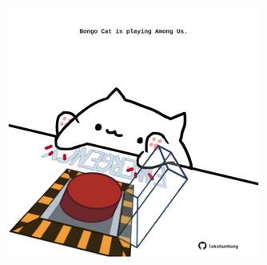 <!-- built at 27/03/2022, 23:01:03 UTC -->
<p align="center">
  <img width="500" height="500" src="./ReadmeImage.svg">
</p>
